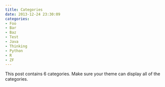 ```yaml
---
title: Categories
date: 2013-12-24 23:30:09
categories:
- Foo
- Bar
- Baz
- Test
- Java
- Thinking
- Python
- R
- ZF
---
```


This post contains 6 categories. Make sure your theme can display all of the categories.
